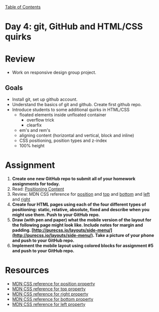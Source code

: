[Table of Contents](/README.md)

# Day 4: git, GitHub and HTML/CSS quirks

# Review
- Work on responsive design group project.

## Goals
- Install git, set up github account.
- Understand the basics of git and github. Create first github repo.
- Introduce students to some additional quirks in HTML/CSS
	- floated elements inside unfloated container
		- overflow trick
		- clearfix
	- em's and rem's
	- aligning content (horizontal and vertical, block and inline)
	- CSS positioning, position types and z-index
	- 100% height

# Assignment
1. **Create one new GitHub repo to submit all of your homework assignments for today.**
2. Read: [Positioning Content](http://learn.shayhowe.com/html-css/positioning-content/)
3. Review: MDN CSS reference for [position](https://developer.mozilla.org/en-US/docs/Web/CSS/position) and [top](https://developer.mozilla.org/en-US/docs/Web/CSS/top) and [bottom](https://developer.mozilla.org/en-US/docs/Web/CSS/bottom) and [left](https://developer.mozilla.org/en-US/docs/Web/CSS/left) and [right](https://developer.mozilla.org/en-US/docs/Web/CSS/right)
4. **Create four HTML pages using each of the four different types of positioning: static, relative, absolute, fixed and describe when you might use them. Push to your GitHub repo.**
5. **Draw (with pen and paper) what the mobile version of the layout for the following page might look like. Include notes for margin and padding. [http://purecss.io/layouts/side-menu/](http://purecss.io/layouts/side-menu/). Take a picture of your phone and push to your GitHub repo.**
6. **Implement the mobile layout using colored blocks for assignment #5 and push to your GitHub repo.**


# Resources
* [MDN CSS reference for position property](https://developer.mozilla.org/en-US/docs/Web/CSS/position)
* [MDN CSS reference for top property](https://developer.mozilla.org/en-US/docs/Web/CSS/top)
* [MDN CSS reference for right property](https://developer.mozilla.org/en-US/docs/Web/CSS/right)
* [MDN CSS reference for bottom property](https://developer.mozilla.org/en-US/docs/Web/CSS/bottom)
* [MDN CSS reference for left property](https://developer.mozilla.org/en-US/docs/Web/CSS/left)